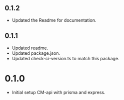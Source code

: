 ## 0.1.2

- Updated the Readme for documentation.

## 0.1.1

- Updated readme.
- Updated package.json.
- Updated check-ci-version.ts to match this package.

# 0.1.0

- Initial setup CM-api with prisma and express.
